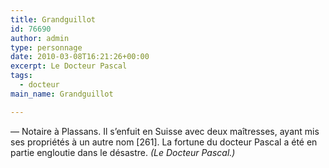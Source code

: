 ```yaml
---
title: Grandguillot
id: 76690
author: admin
type: personnage
date: 2010-03-08T16:21:26+00:00
excerpt: Le Docteur Pascal
tags:
  - docteur
main_name: Grandguillot

---
```

— Notaire à Plassans. Il s&rsquo;enfuit en Suisse avec deux maîtresses, ayant mis ses propriétés à un autre nom [261]. La fortune du docteur Pascal a été en partie engloutie dans le désastre. _(Le Docteur Pascal.)_